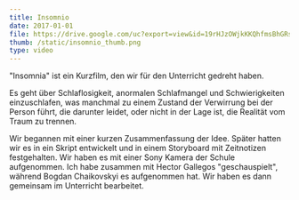```yaml
---
title: Insomnio
date: 2017-01-01
file: https://drive.google.com/uc?export=view&id=19rHJzOWjkKKQhfmsBhGRs8LuMDOMVWTp
thumb: /static/insomnio_thumb.png
type: video
---
```


"Insomnia" ist ein Kurzfilm, den wir für den Unterricht gedreht haben.

Es geht über Schlaflosigkeit, anormalen Schlafmangel und Schwierigkeiten einzuschlafen, was manchmal zu einem Zustand der Verwirrung bei der Person führt, die darunter leidet, oder nicht in der Lage ist, die Realität vom Traum zu trennen.

Wir begannen mit einer kurzen Zusammenfassung der Idee. Später hatten wir es in ein Skript entwickelt und in einem Storyboard mit Zeitnotizen festgehalten. Wir haben es mit einer Sony Kamera der Schule aufgenommen. Ich habe zusammen mit Hector Gallegos "geschauspielt", während Bogdan Chaikovskyi es aufgenommen hat. Wir haben es dann gemeinsam im Unterricht bearbeitet.
